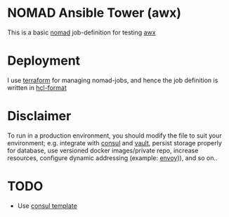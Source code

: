 # NOMAD Ansible Tower (awx)
This is a basic [nomad](https://www.nomadproject.io/) job-definition for testing [awx](https://github.com/ansible/awx)

# Deployment
I use [terraform](https://terraform.io/) for managing nomad-jobs, and hence the job definition is written in
[hcl-format](https://github.com/hashicorp/hcl)

# Disclaimer
To run in a production environment, you should modify the file to suit your
environment; e.g. integrate with [consul](https://www.consul.io/) and
[vault](https://www.vaultproject.io), persist storage properly for database,
use versioned docker images/private repo, increase resources,
configure dynamic addressing (example: [envoy](https://www.envoyproxy.io/))),
and so on..

# TODO
- Use [consul template](https://github.com/hashicorp/consul-template)
